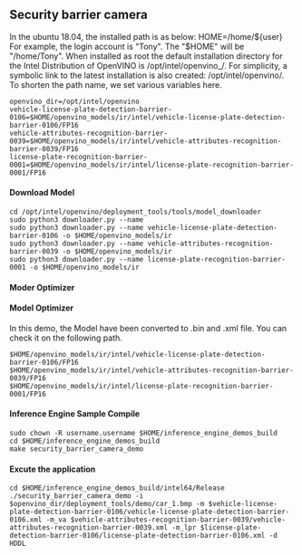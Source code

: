 ## Security barrier camera

In the ubuntu 18.04, the installed path is as below:
HOME=/home/${user}
For example, the login account is "Tony". The "$HOME" will be "/home/Tony".
When installed as root the default installation directory for the Intel Distribution of OpenVINO is /opt/intel/openvino_<version>/.
For simplicity, a symbolic link to the latest installation is also created: /opt/intel/openvino/.
To shorten the path name, we set various variables here.
```
openvino_dir=/opt/intel/openvino
vehicle-license-plate-detection-barrier-0106=$HOME/openvino_models/ir/intel/vehicle-license-plate-detection-barrier-0106/FP16
vehicle-attributes-recognition-barrier-0039=$HOME/openvino_models/ir/intel/vehicle-attributes-recognition-barrier-0039/FP16
license-plate-recognition-barrier-0001=$HOME/openvino_models/ir/intel/license-plate-recognition-barrier-0001/FP16
```
#### Download  Model
```
cd /opt/intel/openvino/deployment_tools/tools/model_downloader
sudo python3 downloader.py --name 
sudo python3 downloader.py --name vehicle-license-plate-detection-barrier-0106 -o $HOME/openvino_models/ir
sudo python3 downloader.py --name vehicle-attributes-recognition-barrier-0039 -o $HOME/openvino_models/ir
sudo python3 downloader.py --name license-plate-recognition-barrier-0001 -o $HOME/openvino_models/ir
```

#### Moder Optimizer
#### Model Optimizer
In this demo, the Model have been converted to .bin and .xml file.
You can check it on the following path.
```
$HOME/openvino_models/ir/intel/vehicle-license-plate-detection-barrier-0106/FP16
$HOME/openvino_models/ir/intel/vehicle-attributes-recognition-barrier-0039/FP16
$HOME/openvino_models/ir/intel/license-plate-recognition-barrier-0001/FP16
```

#### Inference Engine Sample Compile

```
sudo chown -R username.username $HOME/inference_engine_demos_build
cd $HOME/inference_engine_demos_build
make security_barrier_camera_demo
```

#### Excute the application

```
cd $HOME/inference_engine_demos_build/intel64/Release
./security_barrier_camera_demo -i $openvino_dir/deployment_tools/demo/car_1.bmp -m $vehicle-license-plate-detection-barrier-0106/vehicle-license-plate-detection-barrier-0106.xml -m_va $vehicle-attributes-recognition-barrier-0039/vehicle-attributes-recognition-barrier-0039.xml -m_lpr $license-plate-detection-barrier-0106/license-plate-detection-barrier-0106.xml -d HDDL

